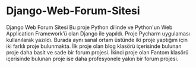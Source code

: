 # Django-Web-Forum-Sitesi
Django Web Forum Sitesi
Bu proje Python dilinde ve Python'un Web Application Framework’ü olan Django ile yapıldı.
Proje Pycharm uygulaması kullanılarak yazıldı. 
Burada aynı sanal ortam üstünde iki proje yaptığım için iki farklı proje bulunmakta. 
İlk proje olan blog klasörü içerisinde bulunan proje daha basit ve sade bir forum projesi. 
İkinci proje olan Fantom klasörü içerisinde bulunan proje ise daha profesyonele yakın bir forum projesi. 
